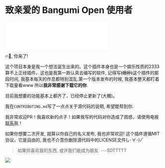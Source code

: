 # 致亲爱的 Bangumi Open 使用者

<iframe frameborder="no" border="0" marginwidth="0" marginheight="0" width=330 height=86 src="//music.163.com/outchain/player?type=2&id=1354615606&auto=0&height=66"></iframe>

🔥🐔, 你来了!

这个项目本身是我一个想法诞生出来的。这个插件本身也是一个娱乐性质的2333算不上正经插件。这也是我第一款认真去编写的软件, 记得写~~(爆肝)~~这个插件的那段时间, 我基本每天的作息都特别混乱.第一个版本发布的时候, 我基本整天都盯着下载量看www 所以**我非常感谢下载它的你**.

目前我想要的功能基本上都齐了，已经停止更新了(大概)。

我在`CONTRIBUTING.md`写了一点点关于源代码的说明, 希望能帮到你.

我非常欢迎PR！我喜欢新的点子！如果我写的代码对你造成了困惑，请使用电报[联系](https://t.me/sdzzzzz)我！

如果你想要二次开发, 就算以你自己的名义发布, 我也非常欢迎! 这个插件遵循MIT协议，它是自由的, 我也不介意你删除源代码中的LICENSE文件(｡･∀･)ﾉﾞ

> 如果你喜欢我的东西, 或许我们能成为朋友.  ---SDTTTTT

![](https://ftp.bmp.ovh/imgs/2020/09/0fe8f87ae2756d3c.png)
